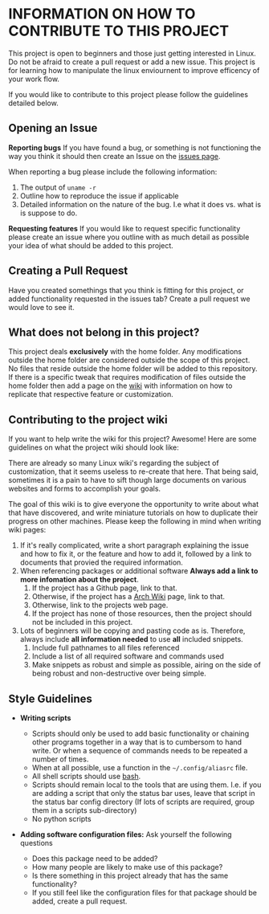 INFORMATION ON HOW TO CONTRIBUTE TO THIS PROJECT
================================================
This project is open to beginners and those just getting interested in Linux.
Do not be afraid to create a pull request or add a new issue. This project is 
for learning how to manipulate the linux enviournent to improve efficency of your
work flow.

If you would like to contribute to this project please follow the guidelines
detailed below.

Opening an Issue
----------------

**Reporting bugs**
If you have found a bug, or something is not functioning the way you think it should
then create an Issue on the [issues page](https://github.com/samerickson/dotfiles/issues).

When reporting a bug please include the following information:

1. The output of `uname -r`
2. Outline how to reproduce the issue if applicable
3. Detailed information on the nature of the bug. I.e what it does vs. what is is suppose
   to do.

**Requesting features**
If you would like to request specific functionality please create an issue where you
outline with as much detail as possible your idea of what should be added to this project.

Creating a Pull Request
-----------------------
Have you created somethings that you think is fitting for this project, or added
functionality requested in the issues tab? Create a pull
request we would love to see it. 


What does not belong in this project?
-------------------------------------
This project deals **exclusively** with the home folder. Any modifications outside the
home folder are considered outside the scope of this project. No files that reside outside
the home folder will be added to this repository. If there is a specific tweak that requires
modification of files outside the home folder then add a page on the 
[wiki](https://github.com/samerickson/dotfiles/wiki) with information on how to replicate
that respective feature or customization.

Contributing to the project wiki
--------------------------------
If you want to help write the wiki for this project? Awesome! Here are some guidelines
on what the project wiki should look like:

There are already so many Linux wiki's regarding the subject of customization, that it seems
useless to re-create that here. That being said, sometimes it is a pain to have to sift
though large documents on various websites and forms to accomplish your goals. 

The goal of this wiki is to give everyone the opportunity to write about what that have
discovered, and write miniature tutorials on how to duplicate their progress on other 
machines. Please keep the following in mind when writing wiki pages:

1. If it's really complicated, write a short paragraph explaining the issue and how to
	fix it, or the feature and how to add it, followed by a link to documents that provied 
	the required information.
2. When referencing packages or additional software **Always add a link to more infomation
	about the project**. 
	1. If the project has a Github page, link to that.
	2. Otherwise, if the project has a [Arch Wiki](https://wiki.archlinux.org/) page, link to
		that.
	3. Otherwise, link to the projects web page.
	4. If the project has none of those resources, then the project should not be included
		in this project.
3. Lots of beginners will be copying and pasting code as is. Therefore, always include **all
	information needed** to use **all** included snippets. 
	1. Include full pathnames to all files referenced
	2. Include a list of all required software and commands used
	3. Make snippets as robust and simple as possible, airing on the side of being robust
		and non-destructive over being simple.

Style Guidelines
---------------
* **Writing scripts**
	* Scripts should only be used to add basic functionality or chaining other
		programs together in a way that is to cumbersom to hand write. Or when a 
		sequence of commands needs to be repeated a number of times.
	* When at all possible, use a function in the `~/.config/aliasrc` file.
	* All shell scripts should use [bash](https://www.gnu.org/software/bash/).
	* Scripts should remain local to the tools that are using them. I.e. if you are adding
		a script that only the status bar uses, leave that script in the status bar config
		directory (If lots of scripts are required, group them in a scripts sub-directory)
	* No python scripts

* **Adding software configuration files:** Ask yourself the following questions
	* Does this package need to be added?
	* How many people are likely to make use of this package?
	* Is there something in this project already that has the same functionality?
	* If you still feel like the configuration files for that package should be added,
		create a pull request.
